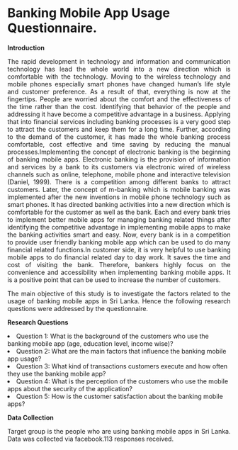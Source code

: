 # Banking Mobile App Usage Questionnaire.

<b>Introduction</b>

<p style="text-align:justify;">The rapid development in technology and information and communication technology has lead the whole world into a new direction which is comfortable with the technology. Moving to the wireless technology and mobile phones especially smart phones have changed human’s life style and customer preference. As a result of that, everything is now at the fingertips. People are worried about the comfort and the effectiveness of the time rather than the cost. Identifying that behavior of the people and addressing it have become a competitive advantage in a business. Applying that into financial services including banking processes is a very good step to attract the customers and keep them for a long time. Further, according to the demand of the customer, it has made the whole banking process comfortable, cost effective and time saving by reducing the manual processes.Implementing the concept of electronic banking is the beginning of banking mobile apps. Electronic banking is the provision of information and services by a bank to its customers via electronic wired of wireless channels such as online, telephone, mobile phone and interactive television (Daniel, 1999). There is a competition among different banks to attract customers. Later, the concept of m-banking which is mobile banking was implemented after the new inventions in mobile phone technology such as smart phones. It has directed banking activities into a new direction which is comfortable for the customer as well as the bank. Each and every bank tries to implement better mobile apps for managing banking related things after identifying the competitive advantage in implementing mobile apps to make the banking activities smart and easy. Now, every bank is in a competition to provide user friendly banking mobile app which can be used to do many financial related functions.In customer side, it is very helpful to use banking mobile apps to do financial related day to day work. It saves the time and cost of visiting the bank. Therefore, bankers highly focus on the convenience and accessibility when implementing banking mobile apps. It is a positive point that can be used to increase the number of customers.
  
<Objective>

<p style="text-align:justify;">The main objective of this study is to investigate the factors related to the usage of banking mobile apps in Sri Lanka. Hence the following research questions were addressed by the questionnaire.</p>

<b>Research Questions</b>

<li>Question 1: What is the background of the customers who use the banking mobile app (age, education level, income wise)?</li>
<li>Question 2: What are the main factors that influence the banking mobile app usage?</li>
<li>Question 3: What kind of transactions customers execute and how often they use the banking mobile app?</li>
<li>Question 4: What is the perception of the customers who use the mobile apps about the security of the application?</li>
<li>Question 5: How is the customer satisfaction about the banking mobile apps?</li>

<b>Data Collection</b>

<p style="text-align:justify;">Target group is the people who are using banking mobile apps in Sri Lanka. Data was collected via facebook.113 responses received.</p>


